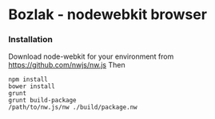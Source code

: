 # Bozlak - nodewebkit browser

### Installation

Download node-webkit for your environment from https://github.com/nwjs/nw.js
Then

    npm install
    bower install
    grunt
    grunt build-package
    /path/to/nw.js/nw ./build/package.nw
